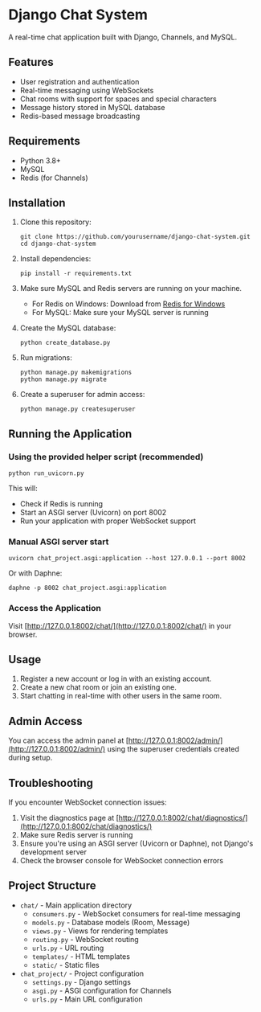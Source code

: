 # Django Chat System

A real-time chat application built with Django, Channels, and MySQL.

## Features

- User registration and authentication
- Real-time messaging using WebSockets
- Chat rooms with support for spaces and special characters
- Message history stored in MySQL database
- Redis-based message broadcasting

## Requirements

- Python 3.8+
- MySQL
- Redis (for Channels)

## Installation

1. Clone this repository:
   ```
   git clone https://github.com/yourusername/django-chat-system.git
   cd django-chat-system
   ```

2. Install dependencies:
   ```
   pip install -r requirements.txt
   ```

3. Make sure MySQL and Redis servers are running on your machine.
   - For Redis on Windows: Download from [Redis for Windows](https://github.com/tporadowski/redis/releases)
   - For MySQL: Make sure your MySQL server is running

4. Create the MySQL database:
   ```
   python create_database.py
   ```

5. Run migrations:
   ```
   python manage.py makemigrations
   python manage.py migrate
   ```

6. Create a superuser for admin access:
   ```
   python manage.py createsuperuser
   ```

## Running the Application

### Using the provided helper script (recommended)

```
python run_uvicorn.py
```

This will:
- Check if Redis is running
- Start an ASGI server (Uvicorn) on port 8002
- Run your application with proper WebSocket support

### Manual ASGI server start

```
uvicorn chat_project.asgi:application --host 127.0.0.1 --port 8002
```

Or with Daphne:
```
daphne -p 8002 chat_project.asgi:application
```

### Access the Application

Visit [http://127.0.0.1:8002/chat/](http://127.0.0.1:8002/chat/) in your browser.

## Usage

1. Register a new account or log in with an existing account.
2. Create a new chat room or join an existing one.
3. Start chatting in real-time with other users in the same room.

## Admin Access

You can access the admin panel at [http://127.0.0.1:8002/admin/](http://127.0.0.1:8002/admin/) using the superuser credentials created during setup.

## Troubleshooting

If you encounter WebSocket connection issues:

1. Visit the diagnostics page at [http://127.0.0.1:8002/chat/diagnostics/](http://127.0.0.1:8002/chat/diagnostics/)
2. Make sure Redis server is running
3. Ensure you're using an ASGI server (Uvicorn or Daphne), not Django's development server
4. Check the browser console for WebSocket connection errors

## Project Structure

- `chat/` - Main application directory
  - `consumers.py` - WebSocket consumers for real-time messaging
  - `models.py` - Database models (Room, Message)
  - `views.py` - Views for rendering templates
  - `routing.py` - WebSocket routing
  - `urls.py` - URL routing
  - `templates/` - HTML templates
  - `static/` - Static files
- `chat_project/` - Project configuration
  - `settings.py` - Django settings
  - `asgi.py` - ASGI configuration for Channels
  - `urls.py` - Main URL configuration 